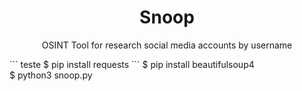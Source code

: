 <h1 align="center">Snoop</h1>
<p align="center">OSINT Tool for research social media accounts by username</p>
``` teste
$ pip install requests 
```
$ pip install beautifulsoup4 <br>
$ python3 snoop.py
